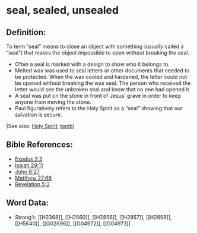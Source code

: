 # seal, sealed, unsealed

## Definition:

To term “seal” means to close an object with something (usually called a “seal”) that makes the object impossible to open without breaking the seal.

* Often a seal is marked with a design to show who it belongs to.
* Melted wax was used to seal letters or other documents that needed to be protected. When the wax cooled and hardened, the letter could not be opened without breaking the wax seal. The person who received the letter would see the unbroken seal and know that no one had opened it.
* A seal was put on the stone in front of Jesus’ grave in order to keep anyone from moving the stone.
* Paul figuratively refers to the Holy Spirit as a “seal” showing that our salvation is secure.

(See also: [Holy Spirit](../kt/holyspirit.md), [tomb](../other/tomb.md))

## Bible References:

* [Exodus 2:3](rc://en/tn/help/exo/02/03)
* [Isaiah 29:11](rc://en/tn/help/isa/29/11)
* [John 6:27](rc://en/tn/help/jhn/06/27)
* [Matthew 27:66](rc://en/tn/help/mat/27/66)
* [Revelation 5:2](rc://en/tn/help/rev/05/02)

## Word Data:

* Strong’s: [[H2368]], [[H2560]], [[H2856]], [[H2857]], [[H2858]], [[H5640]], [[G02696]], [[G04972]], [[G04973]]
